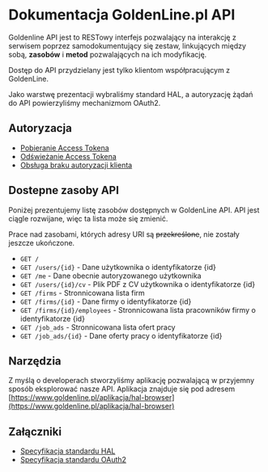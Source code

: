 # Dokumentacja GoldenLine.pl API

Goldenline API jest to RESTowy interfejs pozwalający na interakcję z serwisem poprzez samodokumentujący się zestaw, linkujących między sobą, **zasobów** i **metod** pozwalających na ich modyfikację.

Dostęp do API przydzielany jest tylko klientom współpracującym z GoldenLine.

Jako warstwę prezentacji wybraliśmy standard HAL, a autoryzację żądań do API powierzyliśmy mechanizmom OAuth2.

## Autoryzacja

* [Pobieranie Access Tokena](/authorization/retrieving_access_token.md)
* [Odświeżanie Access Tokena](/authorization/refreshing_access_token.md)
* [Obsługa braku autoryzacji klienta](/authorization/handling_declined_authorization.md)

## Dostepne zasoby API

Poniżej prezentujemy listę zasobów dostępnych w GoldenLine API. API jest ciągle rozwijane, więc ta lista może się zmienić.

Prace nad zasobami, których adresy URI są ~~przekreślone~~, nie zostały jeszcze ukończone.

* `GET /`
* `GET /users/{id}` - Dane użytkownika o identyfikatorze {id}
* `GET /me` - Dane obecnie autoryzowanego użytkownika
* `GET /users/{id}/cv` - Plik PDF z CV użytkownika o identyfikatorze {id}
* `GET /firms` - Stronnicowana lista firm
* `GET /firms/{id}` - Dane firmy o identyfikatorze {id}
* `GET /firms/{id}/employees` - Stronnicowana lista pracowników firmy o identyfikatorze {id}
* `GET /job_ads` - Stronnicowana lista ofert pracy
* `GET /job_ads/{id}` - Dane oferty pracy o identyfikatorze {id}

## Narzędzia

Z myślą o developerach stworzyliśmy aplikację pozwalającą w przyjemny sposób eksplorować nasze API. Aplikacja znajduje się pod adresem [https://www.goldenline.pl/aplikacja/hal-browser](https://www.goldenline.pl/aplikacja/hal-browser)

## Załączniki

* [Specyfikacja standardu HAL](http://tools.ietf.org/html/draft-kelly-json-hal-05)
* [Specyfikacja standardu OAuth2](http://tools.ietf.org/html/rfc6749)

